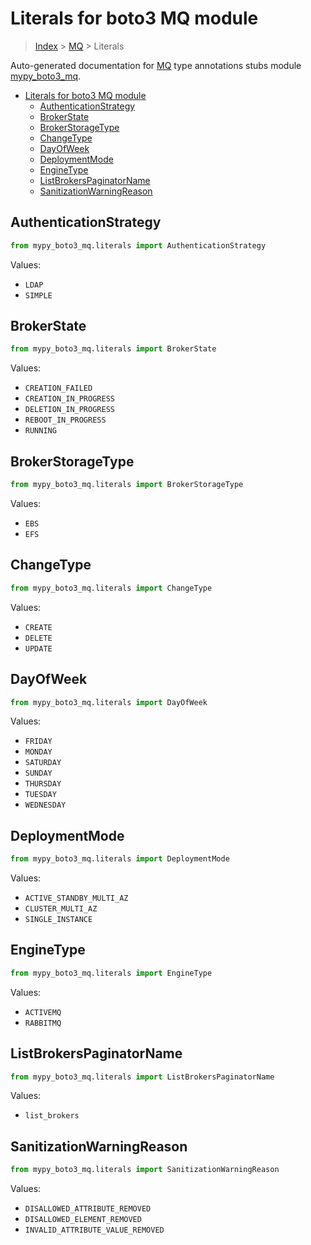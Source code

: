# Literals for boto3 MQ module

> [Index](..) > [MQ](.) > Literals

Auto-generated documentation for
[MQ](https://boto3.amazonaws.com/v1/documentation/api/latest/reference/services/mq.html#MQ)
type annotations stubs module
[mypy_boto3_mq](https://pypi.org/project/mypy-boto3-mq/).

- [Literals for boto3 MQ module](#literals-for-boto3-mq-module)
  - [AuthenticationStrategy](#authenticationstrategy)
  - [BrokerState](#brokerstate)
  - [BrokerStorageType](#brokerstoragetype)
  - [ChangeType](#changetype)
  - [DayOfWeek](#dayofweek)
  - [DeploymentMode](#deploymentmode)
  - [EngineType](#enginetype)
  - [ListBrokersPaginatorName](#listbrokerspaginatorname)
  - [SanitizationWarningReason](#sanitizationwarningreason)

## AuthenticationStrategy

```python
from mypy_boto3_mq.literals import AuthenticationStrategy
```

Values:

- `LDAP`
- `SIMPLE`

## BrokerState

```python
from mypy_boto3_mq.literals import BrokerState
```

Values:

- `CREATION_FAILED`
- `CREATION_IN_PROGRESS`
- `DELETION_IN_PROGRESS`
- `REBOOT_IN_PROGRESS`
- `RUNNING`

## BrokerStorageType

```python
from mypy_boto3_mq.literals import BrokerStorageType
```

Values:

- `EBS`
- `EFS`

## ChangeType

```python
from mypy_boto3_mq.literals import ChangeType
```

Values:

- `CREATE`
- `DELETE`
- `UPDATE`

## DayOfWeek

```python
from mypy_boto3_mq.literals import DayOfWeek
```

Values:

- `FRIDAY`
- `MONDAY`
- `SATURDAY`
- `SUNDAY`
- `THURSDAY`
- `TUESDAY`
- `WEDNESDAY`

## DeploymentMode

```python
from mypy_boto3_mq.literals import DeploymentMode
```

Values:

- `ACTIVE_STANDBY_MULTI_AZ`
- `CLUSTER_MULTI_AZ`
- `SINGLE_INSTANCE`

## EngineType

```python
from mypy_boto3_mq.literals import EngineType
```

Values:

- `ACTIVEMQ`
- `RABBITMQ`

## ListBrokersPaginatorName

```python
from mypy_boto3_mq.literals import ListBrokersPaginatorName
```

Values:

- `list_brokers`

## SanitizationWarningReason

```python
from mypy_boto3_mq.literals import SanitizationWarningReason
```

Values:

- `DISALLOWED_ATTRIBUTE_REMOVED`
- `DISALLOWED_ELEMENT_REMOVED`
- `INVALID_ATTRIBUTE_VALUE_REMOVED`
